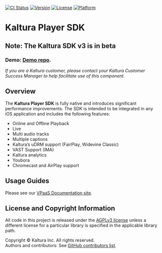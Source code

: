 [![CI Status](https://img.shields.io/travis/kaltura/playkit-ios.svg?style=flat)](https://travis-ci.org/kaltura/playkit-ios)
[![Version](https://img.shields.io/cocoapods/v/PlayKit.svg?style=flat)](https://cocoadocs.org/docsets/PlayKit)
[![License](https://img.shields.io/cocoapods/l/PlayKit.svg?style=flat)](https://cocoadocs.org/docsets/PlayKit)
[![Platform](https://img.shields.io/cocoapods/p/PlayKit.svg?style=flat)](https://cocoadocs.org/docsets/PlayKit)

# Kaltura Player SDK
## Note: The Kaltura SDK v3 is in beta
### Demo: [Demo repo](https://github.com/kaltura/playkit-ios-samples).

*If you are a Kaltura customer, please contact your Kaltura Customer Success Manager to help facilitate use of this component.*

## Overview
The **Kaltura Player SDK** is fully native and introduces significant performance improvements. The SDK is intended to be integrated in any iOS application and includes the following features:

* Online and Offline Playback
* Live
* Multi audio tracks
* Multiple captions
* Kaltura’s uDRM support (FairPlay, Widevine Classic)
* VAST Support (IMA)
* Kaltura analytics
* Youbora
* Chromecast and AirPlay support

## Usage Guides
Please see our [VPaaS Documentation site](https://vpaas.kaltura.com/documentation/Mobile-Video-Player-SDKs/iOS_Introduction.html).

## License and Copyright Information
All code in this project is released under the [AGPLv3 license](http://www.gnu.org/licenses/agpl-3.0.html) unless a different license for a particular library is specified in the applicable library path.   

Copyright © Kaltura Inc. All rights reserved.   
Authors and contributors: See [GitHub contributors list](https://github.com/kaltura/playkit-ios/graphs/contributors).  
